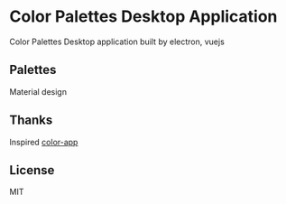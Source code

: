 # Color Palettes Desktop Application
Color Palettes Desktop application built by electron, vuejs

## Palettes

Material design

## Thanks

Inspired [color-app](https://github.com/lukeed/colors-app)

## License

MIT
